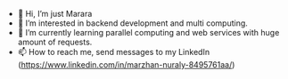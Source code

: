 - 👋 Hi, I’m just Marara
- 👀 I’m interested in backend development and multi computing.
- 🌱 I’m currently learning parallel computing and web services with huge amount of requests.
- 📫 How to reach me, send messages to my LinkedIn (https://www.linkedin.com/in/marzhan-nuraly-8495761aa/)

<!---
marara02/marara02 is a ✨ special ✨ repository because its `README.md` (this file) appears on your GitHub profile.
You can click the Preview link to take a look at your changes.
--->
